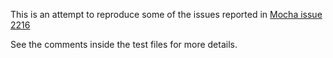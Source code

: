 This is an attempt to reproduce some of the issues reported in [Mocha issue 2216](https://github.com/mochajs/mocha/issues/2216)

See the comments inside the test files for more details.